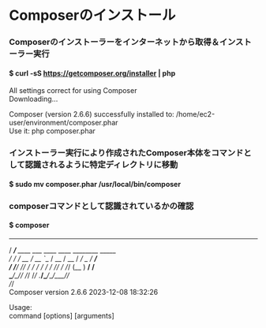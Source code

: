 # Composerのインストール

### Composerのインストーラーをインターネットから取得＆インストーラー実行
#### $ curl -sS https://getcomposer.org/installer | php
All settings correct for using Composer  
Downloading...  

Composer (version 2.6.6) successfully installed to: /home/ec2-user/environment/composer.phar  
Use it: php composer.phar  

### インストーラー実行により作成されたComposer本体をコマンドとして認識されるように特定ディレクトリに移動
#### $ sudo mv composer.phar /usr/local/bin/composer

### composerコマンドとして認識されているかの確認
#### $ composer
   ______  
  / ____/___  ____ ___  ____  ____  ________  _____  
 / /   / __ \/ __ `__ \/ __ \/ __ \/ ___/ _ \/ ___/  
/ /___/ /_/ / / / / / / /_/ / /_/ (__  )  __/ /  
\____/\____/_/ /_/ /_/ .___/\____/____/\___/_/  
                    /_/  
Composer version 2.6.6 2023-12-08 18:32:26  

Usage:  
  command [options] [arguments]  